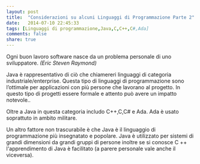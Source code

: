 ```yaml
---
layout: post
title:  "Considerazioni su alcuni Linguaggi di Programmazione Parte 2"
date:   2014-07-10 22:45:33
tags: [Linguaggi di programmazione,Java,C,C++,C#,Ada]
comments: false
share: true
---
```


Ogni buon lavoro software nasce da un problema personale di uno sviluppatore. 
*(Eric Steven Raymond)*

Java è rappresentativo di ciò che chiamereri linguaggi di categoria industriale/enterprise. Questa tipo di linguaggi di programmazione sono l’ottimale per applicazioni con più persone che lavorano al progetto. In questo tipo di progetti essere formale e attento può avere un impatto notevole..
 
Oltre a Java in questa categoria includo C++,C,C# e Ada. Ada è usato soprattuto in ambito militare.

Un altro fattore non trascurabile è che Java è il linguaggio di programmazione più insegnatato e popolare. Java è utilizzato per sistemi di grandi dimensioni da grandi gruppi di persone inoltre se si conosce C ++ l'apprendimento di Java è facilitato (a parere personale vale anche il viceversa).


